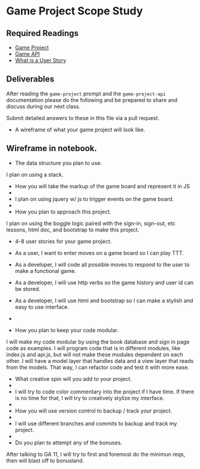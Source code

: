 # Game Project Scope Study

## Required Readings

-   [Game Project](https://github.com/ga-wdi-boston/game-project)
-   [Game API](https://github.com/ga-wdi-boston/game-project-api)
-   [What is a User Story](http://searchsoftwarequality.techtarget.com/definition/user-story)

## Deliverables

After reading the `game-project` prompt and the `game-project-api` documentation
please do the following and be prepared to share and discuss during our next
class.

Submit detailed answers to these in this file via a pull request.

-   A wireframe of what your game project will look like.

 Wireframe in notebook.
-
-   The data structure you plan to use.

I plan on using a stack.

-   How you will take the markup of the game board and represent it in JS
-
-  I plan on using jquery w/ js to trigger events on the game board.
-
-   How you plan to approach this project.

 I plan on using the boggle logic paired with the sign-in, sign-out, etc lessons, html doc, and bootstrap to make this project.
-   4-8 user stories for your game project.

- As a user, I want to enter moves on a game board so I can play TTT.
- As a developer, I will code all possible moves to respond to the user to make a functional game.
- As a developer, I will use http verbs so the game history and user id can be stored.
- As a developer, I will use html and bootstrap so I can make a stylish and easy to use interface.
-
-   How you plan to keep your code modular.

I will make my code modular by using the book database and sign in page code as examples. I will program code that is in different modules, like index.js and api.js, but will not make these modules dependent on each other. I will have a model layer that handles data and a view layer that reads from the models. That way, I can refactor code and test it with more ease.

-   What creative spin will you add to your project.
-
-  I will try to code color commentary into the project if I have time. If there is no time for that, I will try to creatively stylize my interface.
-
- How you will use version control to backup / track your project.
-
- I will use different branches and commits to backup and track my project.
-
-   Do you plan to attempt any of the bonuses.

After talking to GA 11, I will try to first and foremost do the minimun reqs, then will blast off to bonusland.
